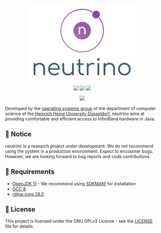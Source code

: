 <p align="center">
  <img src="logo.svg" height=250>
</p>

<p align="center">
  <a href="https://travis-ci.org/hhu-bsinfo/neutrino"><img src="https://travis-ci.org/hhu-bsinfo/neutrino.svg?branch=master"></a>
  <a href="https://openjdk.java.net/projects/jdk/11/"><img src="https://img.shields.io/badge/java-11-blue.svg"></a>
  <a href="https://github.com/hhu-bsinfo/neutrino/blob/master/LICENSE"><img src="https://img.shields.io/badge/license-GPLv3-orange.svg"></a>
</p>

<p align="center">
  <a href="https://www.ej-technologies.com/products/jprofiler/overview.html"><img src="https://www.ej-technologies.com/images/product_banners/jprofiler_large.png"></a>
</p>

Developed by the [operating systems group](https://www.cs.hhu.de/en/research-groups/operating-systems.html) of the department of computer science of the [Heinrich Heine University Düsseldorf](https://www.hhu.de), neutrino aims at providing comfortable and efficient access to InfiniBand hardware in Java.

## :construction: Notice

neutrino is a research project under development. We do not recommend using the system in a production environment. Expect to encounter bugs. However, we are looking forward to bug reports and code contributions.

## :wrench: Requirements

  * [OpenJDK 11](https://openjdk.java.net/projects/jdk/11/) - We recommend using [SDKMAN!](https://sdkman.io) for installation
  * [GCC 8](https://gcc.gnu.org/install/download.html)
  * [rdma-core 28.0](https://github.com/linux-rdma/rdma-core)
  
## :scroll: License

This project is licensed under the GNU GPLv3 License - see the [LICENSE](LICENSE) file for details.